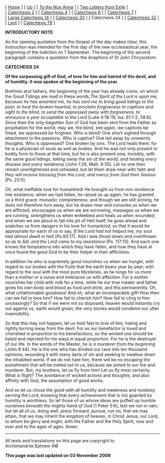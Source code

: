 \[ [Home](index.md) \] \[ [Up](theodore.md) \]
\[ [To the Nun Anna](Anna-ep.md) \]
\[ [Two Letters from Exile](exile-epp.md) \]
\[ [Catechesis 2](ths02.md) \] \[ [Catechesis 4](ths04.md) \]
\[ [Catechesis 6](ths06.md) \] \[ [Catechesis 7](ths07.md) \]
\[ [Large Catechesis 14](ths14l.md) \] \[ [Catechesis 20](ths20.md) \]
\[ Catechesis 24 \] \[ [Catechesis 32](ths32.md) \]
\[ [Lent](lent.md) \] \[ [Catechesis 78](Ths78.md) \]

**INTRODUCTORY NOTE**

As the opening quotation from the Gospel of the day makes clear, this
Instruction was intended for the first day of the new ecclesiastical
year, the beginning of the Indiction on 1 September. The beginning of
the second paragraph contains a quotation from the Anaphora of St John
Chrysostom.

**CATECHESIS 24**

**Of the surpassing gift of God, of love for him and hatred of the
devil, and of humility. It was spoken at the beginning of the year.**

Brethren and fathers, the beginning of the year has already come, on
which the Good Tidings are read in these words,*The Spirit of the Lord
is upon me, because he has anointed me, he has sent me to bring good
tidings to the poor, to heal the broken hearted, to proclaim forgiveness
to captives and sight to the blind, to send the oppressed away with
forgiveness, to announce a year acceptable to the Lord* \[Luke 4:18-19,
Isa. 61:1-2, 58:6\]. Since then the only-begotten Son of God has been
sent from the Father as propitiation for the world, may we, the blind,
see again, we captives be freed, we oppressed be forgiven. Who is blind?
One short-sighted through attachment to the passions. Who is captive?
One led away by unseemly thoughts. Who is oppressed? One broken by sins.
The Lord heals them; for he is a physician of souls as well as bodies.
And he was not only present in bodily form to those at that time, but he
is also present now, invisibly, with the same good tidings, *taking away
the sin of the world, and healing every disease and every weakness*
\[John 1:29, Matt. 9:35\]. Let no one then remain unenlightened and
unhealed, but let them draw near with faith and *they will receive
blessing from the Lord, and mercy from God their Saviour* \[Ps. 23:5\].

Oh, what ineffable love for humankind! He brought us from non-existence
into existence; when we had fallen, he raised us up again; he has
granted us a third grace: monastic completeness; and though we are still
sinning, he does not therefore turn away, but he draws near and consoles
us when we are afflicted, encourages us when we are sorrowing, massages
us when we are running, strengthens us when enfeebled and heals us when
wounded; and when we are about to fall into pit of Hell itself, he goes
ahead and snatches us from dangers in his love for humankind; so that it
would be appropriate for each of us to say, *If the Lord had not helped
me, my soul had almost dwelt in Hell* \[Ps.93:17\]. And *I was thrust
down and overthrown so as to fall, and the Lord came to my assistance*
\[Ps. 117:13\]. And each one knows the temptations into which they have
fallen, and how they have at once found the good God to be their helper
in their afflictions.

In addition he who is supremely good nourishes us when we hunger, with
regard to our bodies with the fruits that the earth bears year by year;
with regard to the soul with the most pure Mysteries, as he longs for us
more than a mother or a nurse and embraces us with affection. For a
mother nourishes her child with milk for a time, while he our true
master and father gives his own body and blood as food and drink, and
this permanently. Oh, what unfathomable goodness! And oh, what an
incomparable gift! How then can we fail to love him? How fail to cherish
him? How fail to cling to him unceasingly? So that if we were not so
disposed, heaven would instantly cry out against us, earth would groan,
the very stones would condemn our utter insensibility.

So that this may not happen, let us hold fast to love of him, hating and
rightly turning away from the devil. For as our benefactor is loved and
cherished in proportion to his benefactions, so the wicked one should be
hated and rejected for his ways in equal proportion. For he is the
destroyer of our life. In the words of the Master, *he is a murderer
from the beginning* \[John 8:44\]. He is the one who has divided our
race into ten thousand opinions, wounding it with many darts of sin and
seeking to swallow down the inhabited world. If we do not hate him,
there will be no escaping the punishment that will be meted out to us,
because we joined to our foe and murderer. But, my brothers, let us fly
from him! Let us fly most certainly. What is flight? The avoidance of
wicked actions and thoughts, and also affinity with God, the assumption
of good works.

And so let us chose the good with all humility and meekness and modesty
serving the Lord, knowing that every achievement that is not guarded by
humility is worthless. So let those of us whose ideas are puffed up
humble ourselves *beneath the mighty hand of God* \[1 Peter 5:6\], lest
we run in vain; but let all of us, doing well, press forward, pursue,
run on, that we may attain, that we may inherit the kingdom of heaven,
in Christ Jesus, our Lord, to whom be glory and might, with the Father
and the Holy Spirit, now and ever and to the ages of ages. Amen. 

------------------------------------------------------------------------

All texts and translations on this page are copyright to\
Archimandrite Ephrem Â©

**This page was last updated on 03 November 2008**
